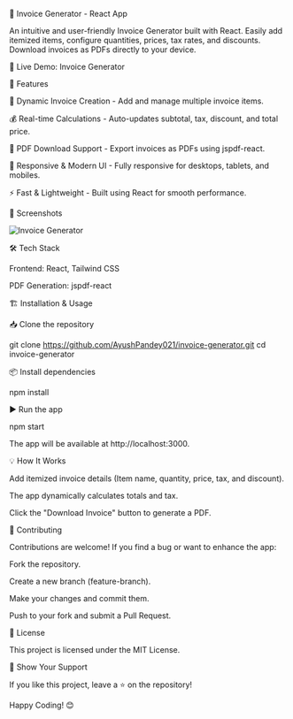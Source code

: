 📄 Invoice Generator - React App

An intuitive and user-friendly Invoice Generator built with React. Easily add itemized items, configure quantities, prices, tax rates, and discounts. Download invoices as PDFs directly to your device.

🔗 Live Demo: Invoice Generator

🚀 Features

📝 Dynamic Invoice Creation - Add and manage multiple invoice items.

💰 Real-time Calculations - Auto-updates subtotal, tax, discount, and total price.

📄 PDF Download Support - Export invoices as PDFs using jspdf-react.

🎨 Responsive & Modern UI - Fully responsive for desktops, tablets, and mobiles.

⚡ Fast & Lightweight - Built using React for smooth performance.

📸 Screenshots


![Invoice Generator]([https://raw.githubusercontent.com/AyushPandey021/invoice-generator/main/path-to-image.png](https://github.com/AyushPandey021/invoice-generator/blob/d28ed912878954fb772c9d0c229b9a5872b0b835/invoice.png))




🛠️ Tech Stack

Frontend: React, Tailwind CSS

PDF Generation: jspdf-react

🏗️ Installation & Usage

📥 Clone the repository

git clone https://github.com/AyushPandey021/invoice-generator.git
cd invoice-generator

📦 Install dependencies

npm install

▶️ Run the app

npm start

The app will be available at http://localhost:3000.

💡 How It Works

Add itemized invoice details (Item name, quantity, price, tax, and discount).

The app dynamically calculates totals and tax.

Click the "Download Invoice" button to generate a PDF.

🤝 Contributing

Contributions are welcome! If you find a bug or want to enhance the app:

Fork the repository.

Create a new branch (feature-branch).

Make your changes and commit them.

Push to your fork and submit a Pull Request.

📜 License

This project is licensed under the MIT License.

🌟 Show Your Support

If you like this project, leave a ⭐ on the repository!

Happy Coding! 😊

